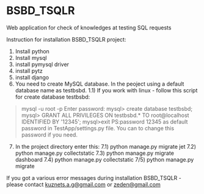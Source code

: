 # BSBD_TSQLR
Web application for check of knowledges at testing SQL requests

Instruction for installation BSBD_TSQLR project:
1) Install python
2) Install mysql
3) install pymysql driver
4) install pytz
5) install django
6) You need to create MySQL database. In the peoject using a default database name as testbsbd.
  1.1) If you work with linux - follow this script for create database testbsbd:
  >mysql -u root -p
  Enter password:
  mysql> create database testbsbd;
  mysql> GRANT ALL PRIVILEGES ON testbsbd.* TO root@localhost IDENTIFIED BY '12345';
  mysql>exit
  PS:password 12345 as default password in TestApp/settings.py file. You can to change this password if you need.
7) In the project directory enter this:
  7.1) python manage.py migrate jet
  7.2) python manage.py collectstatic
  7.3) python manage.py migrate dashboard
  7.4) python manage.py collectstatic
  7/5) python manage.py migrate
  
  If you got a various error messages during installation BSBD_TSQLR - please contact kuznets.a.g@gmail.com or zeden@gmail.com
